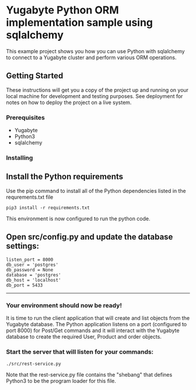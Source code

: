 # Yugabyte Python ORM implementation sample using sqlalchemy

This example project shows you how you can use Python with sqlalchemy to connect to a Yugabyte cluster and perform various ORM operations.

## Getting Started

These instructions will get you a copy of the project up and running on your local machine for development and testing purposes. See deployment for notes on how to deploy the project on a live system.

### Prerequisites

* Yugabyte
* Python3
* sqlalchemy

### Installing

## Install the Python requirements

Use the pip command to install all
of the Python dependencies listed in the requrements.txt file

```
pip3 install -r requirements.txt
```

This environment is now configured to run the python code.  

## Open src/config.py and update the database settings:

```
listen_port = 8000
db_user = 'postgres'
db_password = None
database = 'postgres'
db_host = 'localhost'
db_port = 5433
```

---
### Your environment should now be ready!
It is time to run the client application that will create and list objects from the Yugabyte database.  The Python application listens on a port (configured to port 8000) for Post/Get commands and it will interact with the Yugabyte database to create the required User, Product and order objects.

### Start the server that will listen for your commands: 

```
./src/rest-service.py
```

Note that the rest-service.py file contains the "shebang" that defines Python3 to be the program loader for this file.

